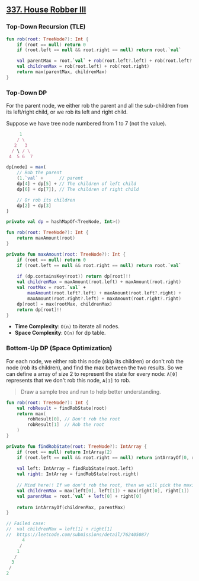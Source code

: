 ## [337. House Robber III](https://leetcode.com/problems/house-robber-iii/)

### Top-Down Recursion (TLE)
```kotlin
fun rob(root: TreeNode?): Int {
    if (root == null) return 0
    if (root.left == null && root.right == null) return root.`val`

    val parentMax = root.`val` + rob(root.left?.left) + rob(root.left?.right) + rob(root.right?.left) + rob(root.right?.right)
    val childrenMax = rob(root.left) + rob(root.right)
    return max(parentMax, childrenMax)
}
```

### Top-Down DP
For the parent node, we either rob the parent and all the sub-children from its left/right child, or we rob its left and right child.

Suppose we have tree node numbered from 1 to 7 (not the value).
```js
     1
    / \
   2   3
  / \ / \
 4  5 6  7
```

```js
dp[node] = max(
    // Rob the parent
    (1.`val` +      // parent
    dp[4] + dp[5] + // The children of left child
    dp[6] + dp[7]), // The children of right child

    // Or rob its children
    dp[2] + dp[3]
)
```

```kotlin
private val dp = hashMapOf<TreeNode, Int>()

fun rob(root: TreeNode?): Int {
    return maxAmount(root)
}

private fun maxAmount(root: TreeNode?): Int {
    if (root == null) return 0
    if (root.left == null && root.right == null) return root.`val`
    
    if (dp.containsKey(root)) return dp[root]!!
    val childrenMax = maxAmount(root.left) + maxAmount(root.right)
    val rootMax = root.`val` + 
        maxAmount(root.left?.left) + maxAmount(root.left?.right) + 
        maxAmount(root.right?.left) + maxAmount(root.right?.right)
    dp[root] = max(rootMax, childrenMax)
    return dp[root]!!
}
```

* **Time Complexity**: `O(n)` to iterate all nodes.
* **Space Complexity**: `O(n)` for dp table.

### Bottom-Up DP (Space Optimization) 
For each node, we either rob this node (skip its children) or don't rob the node (rob its children), and find the max between the two results. So we can define a array of size 2 to represent the state for every node: `A[0]` represents that we don't rob this node, `A[1]` to rob.

> Draw a sample tree and run to help better understanding.

```kotlin
fun rob(root: TreeNode?): Int {
    val robResult = findRobState(root)
    return max(
        robResult[0], // Don't rob the root
        robResult[1]  // Rob the root
    )
}

private fun findRobState(root: TreeNode?): IntArray {
    if (root == null) return IntArray(2)
    if (root.left == null && root.right == null) return intArrayOf(0, root.`val`)
    
    val left: IntArray = findRobState(root.left)
    val right: IntArray = findRobState(root.right)
    
    // Mind here!! If we don't rob the root, then we will pick the maximum result when robbing the child node.
    val childrenMax = max(left[0], left[1]) + max(right[0], right[1])
    val parentMax = root.`val` + left[0] + right[0]
    
    return intArrayOf(childrenMax, parentMax)
}

// Failed case:
//  val childrenMax = left[1] + right[1]
//  https://leetcode.com/submissions/detail/762405087/
      4
     /
    1
   /
  3
 /
2
```